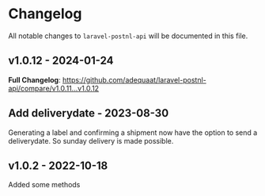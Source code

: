 # Changelog

All notable changes to `laravel-postnl-api` will be documented in this file.

## v1.0.12 - 2024-01-24

**Full Changelog**: https://github.com/adequaat/laravel-postnl-api/compare/v1.0.11...v1.0.12

## Add deliverydate - 2023-08-30

Generating a label and confirming a shipment now have the option to send a deliverydate. So sunday delivery is made possible.

## v1.0.2 - 2022-10-18

Added some methods
